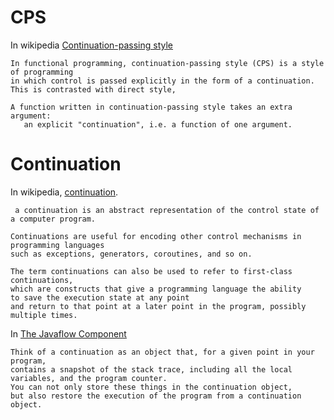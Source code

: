 
# CPS
In wikipedia [Continuation-passing style](https://en.wikipedia.org/wiki/Continuation-passing_style)
```
In functional programming, continuation-passing style (CPS) is a style of programming 
in which control is passed explicitly in the form of a continuation. 
This is contrasted with direct style,
```
```
A function written in continuation-passing style takes an extra argument: 
   an explicit "continuation", i.e. a function of one argument.
```

# Continuation
In wikipedia, [continuation](https://en.wikipedia.org/wiki/Continuation). 
```
 a continuation is an abstract representation of the control state of a computer program.
```
```
Continuations are useful for encoding other control mechanisms in programming languages
such as exceptions, generators, coroutines, and so on.
```
```
The term continuations can also be used to refer to first-class continuations,
which are constructs that give a programming language the ability
to save the execution state at any point 
and return to that point at a later point in the program, possibly multiple times.
```
In [The Javaflow Component](http://commons.apache.org/sandbox/commons-javaflow/)
```
Think of a continuation as an object that, for a given point in your program, 
contains a snapshot of the stack trace, including all the local variables, and the program counter. 
You can not only store these things in the continuation object, 
but also restore the execution of the program from a continuation object.
```
